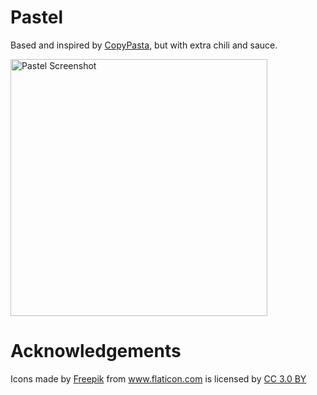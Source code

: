 # Pastel
Based and inspired by [CopyPasta](https://github.com/alltheflow/CopyPasta), but with extra
chili and sauce.

<img width="411" 
     alt="Pastel Screenshot" 
     src="https://cloud.githubusercontent.com/assets/3948217/13404386/f8505004-df4b-11e5-838b-7bdc9fd28ce3.png">


# Acknowledgements
Icons made by <a href="http://www.freepik.com" title="Freepik">Freepik</a> 
from <a href="http://www.flaticon.com" title="Flaticon">www.flaticon.com</a> 
is licensed by 
<a href="http://creativecommons.org/licenses/by/3.0/" title="Creative Commons BY 3.0" target="_blank">CC 3.0 BY</a>

